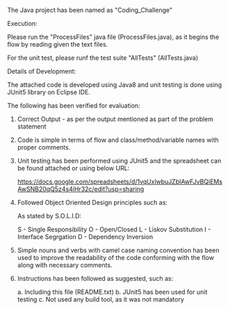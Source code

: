 

The Java project has been named as "Coding_Challenge"

Execution:

Please run the "ProcessFiles" java file (ProcessFiles.java), as it begins the flow by reading given the text files.

For the unit test, please runf the test suite "AllTests" (AllTests.java)


Details of Development:

The attached code is developed using Java8 and unit testing is done using JUnit5 library on Eclipse IDE.

The following has been verified for evaluation:

1. Correct Output - as per the output mentioned as part of the problem statement

2. Code is simple in terms of flow and class/method/variable names with proper comments.

3. Unit testing has been performed using JUnit5 and the spreadsheet can be found attached or using below URL:

	https://docs.google.com/spreadsheets/d/1vqUxlwbuJZbIAwFJvBQiEMsAwSNB20qQ5z4s4iHr32c/edit?usp=sharing

4. Followed Object Oriented Design principles such as:

   As stated by S.O.L.I.D:

   S - Single Responsibility
   O - Open/Closed 
   L - Liskov Substitution
   I - Interface Segrgation
   D - Dependency Inversion


5. Simple nouns and verbs with camel case naming convention has been used to improve the readability of the code conforming with the flow along with necessary comments.

6. Instructions has been followed as suggested, such as:

	a. Including this file (README.txt)
	b. JUnit5 has been used for unit testing
	c. Not used any build tool, as it was not mandatory





